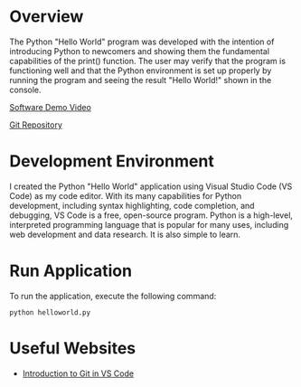 # Overview

The Python "Hello World" program was developed with the intention of introducing Python to newcomers and showing them the fundamental capabilities of the print() function. The user may verify that the program is functioning well and that the Python environment is set up properly by running the program and seeing the result "Hello World!" shown in the console.

[Software Demo Video](https://drive.google.com/file/d/1AQh-yLWHOBUnFk2SBNd4MrEO911bs_V3/view?usp=share_link)

[Git Repository](https://github.com/mcleanlu/LukeM-HelloWorld)

# Development Environment

I created the Python "Hello World" application using Visual Studio Code (VS Code) as my code editor. With its many capabilities for Python development, including syntax highlighting, code completion, and debugging, VS Code is a free, open-source program. Python is a high-level, interpreted programming language that is popular for many uses, including web development and data research. It is also simple to learn.

# Run Application

To run the application, execute the following command:
```
python helloworld.py
```


# Useful Websites

* [Introduction to Git in VS Code](https://code.visualstudio.com/docs/sourcecontrol/intro-to-git)
#
